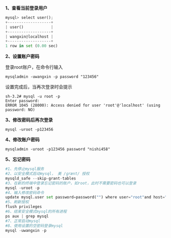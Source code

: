 **1、查看当前登录用户**

```python
mysql> select user();
+-------------------+
| user()            |
+-------------------+
| wangxin@localhost |
+-------------------+
1 row in set (0.00 sec)
```



**2、设置账户密码**

登录root账户，在命令行输入

```
mysqladmin -uwangxin -p password "123456"
```

设置完成后，当再次登录时会提示

```
sh-3.2# mysql -u root -p
Enter password: 
ERROR 1045 (28000): Access denied for user 'root'@'localhost' (using password: NO)
```



**3、修改密码后再次登录**

```
mysql -uroot -p123456
```



**4、修改账户密码**

```
mysqladmin -uroot -p123456 password "nishi458"
```



**5、忘记密码**

```python
#1、先停止mysql服务
#2、以安全模式启动mysql， 美 /ɡrænt/ 授权
mysqld_safe --skip-grant-tables
#3、在新的终端中登录忘记密码的账户，如root，此时不需要密码也可以登录
mysql -uroot -p
#4、输入修改密码命令
update mysql.user set password=password("") where user="root"and host="localhost";
#5、刷新授权
flush privileges
#6、结束安全模式mysql的所有进程
ps aux | grep mysql
#7、正常启动mysql
#8、使用设置的空密码登录mysql
mysql -uwangxin -p
```

